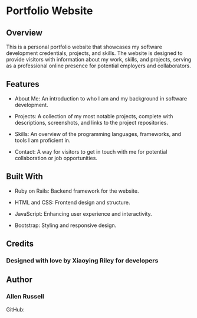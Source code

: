 # Portfolio Website

## Overview
This is a personal portfolio website that showcases my software development credentials, projects, and skills. The website is designed to provide visitors with information about my work, skills, and projects, serving as a professional online presence for potential employers and collaborators.

## Features
- About Me: An introduction to who I am and my background in software development.

- Projects: A collection of my most notable projects, complete with descriptions, screenshots, and links to the project repositories.

- Skills: An overview of the programming languages, frameworks, and tools I am proficient in.

- Contact: A way for visitors to get in touch with me for potential collaboration or job opportunities.

## Built With
- Ruby on Rails: Backend framework for the website.

- HTML and CSS: Frontend design and structure.

- JavaScript: Enhancing user experience and interactivity.

- Bootstrap: Styling and responsive design.

## Credits
### Designed with love by Xiaoying Riley for developers

## Author
### Allen Russell
GitHub: [](https://github.com/garussell)
